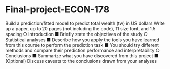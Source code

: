 # Final-project-ECON-178
Build a prediction/fitted model to predict total wealth (tw) in US dollars
Write up a paper, up to 20 pages (not including the code), 11 size font, and 1.5 spacing
○ Introduction
■ Briefly state the objectives of the study
○ Statistical analyses
■ Describe how you apply the tools you have learned from this course to perform the prediction task ■ You should try different methods and compare their prediction performance and interpretability
○ Conclusions
■ Summarize what you have discovered from this project
■ (Optional) Discuss caveats to the conclusions drawn from your analyses
